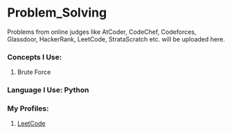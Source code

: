 # Problem_Solving

Problems from online judges like AtCoder, CodeChef, Codeforces, Glassdoor, HackerRank, LeetCode, StrataScratch etc. will be uploaded here.

### Concepts I Use:
1. Brute Force

### Language I Use: Python

### My Profiles:
1. [LeetCode](https://leetcode.com/u/n154r64/)
